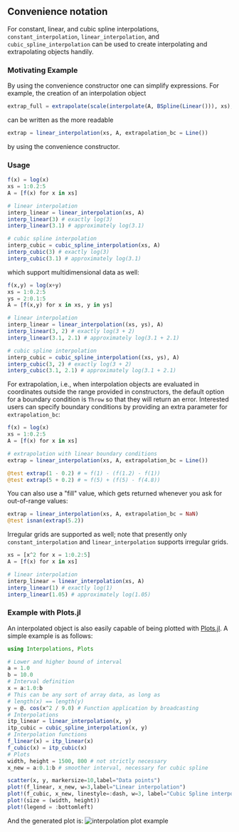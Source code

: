 
## Convenience notation

For constant, linear, and cubic spline interpolations, `constant_interpolation`, `linear_interpolation`, and `cubic_spline_interpolation`
can be used to create interpolating and extrapolating objects handily.

### Motivating Example
By using the convenience constructor one can simplify expressions. For example, the creation of an interpolation object
```julia
extrap_full = extrapolate(scale(interpolate(A, BSpline(Linear())), xs), Line())
```
can be written as the more readable
```julia
extrap = linear_interpolation(xs, A, extrapolation_bc = Line())
```
 by using the convenience constructor.

 ### Usage

```julia
f(x) = log(x)
xs = 1:0.2:5
A = [f(x) for x in xs]

# linear interpolation
interp_linear = linear_interpolation(xs, A)
interp_linear(3) # exactly log(3)
interp_linear(3.1) # approximately log(3.1)

# cubic spline interpolation
interp_cubic = cubic_spline_interpolation(xs, A)
interp_cubic(3) # exactly log(3)
interp_cubic(3.1) # approximately log(3.1)
```
which support multidimensional data as well:
```julia
f(x,y) = log(x+y)
xs = 1:0.2:5
ys = 2:0.1:5
A = [f(x,y) for x in xs, y in ys]

# linear interpolation
interp_linear = linear_interpolation((xs, ys), A)
interp_linear(3, 2) # exactly log(3 + 2)
interp_linear(3.1, 2.1) # approximately log(3.1 + 2.1)

# cubic spline interpolation
interp_cubic = cubic_spline_interpolation((xs, ys), A)
interp_cubic(3, 2) # exactly log(3 + 2)
interp_cubic(3.1, 2.1) # approximately log(3.1 + 2.1)
```
For extrapolation, i.e., when interpolation objects are evaluated in coordinates outside the range provided in constructors, the default option for a boundary condition is `Throw` so that they will return an error.
Interested users can specify boundary conditions by providing an extra parameter for `extrapolation_bc`:
```julia
f(x) = log(x)
xs = 1:0.2:5
A = [f(x) for x in xs]

# extrapolation with linear boundary conditions
extrap = linear_interpolation(xs, A, extrapolation_bc = Line())

@test extrap(1 - 0.2) # ≈ f(1) - (f(1.2) - f(1))
@test extrap(5 + 0.2) # ≈ f(5) + (f(5) - f(4.8))
```
You can also use a "fill" value, which gets returned whenever you ask for out-of-range values:

```julia
extrap = linear_interpolation(xs, A, extrapolation_bc = NaN)
@test isnan(extrap(5.2))
```

Irregular grids are supported as well; note that presently only `constant_interpolation` and `linear_interpolation` supports irregular grids.
```julia
xs = [x^2 for x = 1:0.2:5]
A = [f(x) for x in xs]

# linear interpolation
interp_linear = linear_interpolation(xs, A)
interp_linear(1) # exactly log(1)
interp_linear(1.05) # approximately log(1.05)
```

### Example with Plots.jl

An interpolated object is also easily capable of being plotted with [Plots.jl](https://github.com/JuliaPlots/Plots.jl). A simple example is as follows:

```julia
using Interpolations, Plots

# Lower and higher bound of interval
a = 1.0
b = 10.0
# Interval definition
x = a:1.0:b
# This can be any sort of array data, as long as
# length(x) == length(y)
y = @. cos(x^2 / 9.0) # Function application by broadcasting
# Interpolations
itp_linear = linear_interpolation(x, y)
itp_cubic = cubic_spline_interpolation(x, y)
# Interpolation functions
f_linear(x) = itp_linear(x)
f_cubic(x) = itp_cubic(x)
# Plots
width, height = 1500, 800 # not strictly necessary
x_new = a:0.1:b # smoother interval, necessary for cubic spline

scatter(x, y, markersize=10,label="Data points")
plot!(f_linear, x_new, w=3,label="Linear interpolation")
plot!(f_cubic, x_new, linestyle=:dash, w=3, label="Cubic Spline interpolation")
plot!(size = (width, height))
plot!(legend = :bottomleft)
```

And the generated plot is:
![interpolation plot example](assets/plotsjl_interpolation_example.png)
